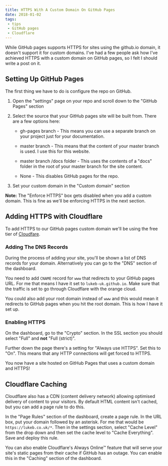 ```yaml
---
title: HTTPS With A Custom Domain On GitHub Pages
date: 2018-01-02
tags:
 - tips
 - GitHub pages
 - Cloudflare
---
```

While GitHub pages supports HTTPS for sites using the github.io domain, it doesn't support it for custom domains. I've had a few people ask how I've achieved HTTPS with a custom domain on GitHub pages, so I felt I should write a post on it.

<!-- more -->

## Setting Up GitHub Pages

The first thing we have to do is configure the repo on GitHub.

1. Open the "settings" page on your repo and scroll down to the "GitHub Pages" section

2. Select the source that your GitHub pages site will be built from. There are a few options here:
    - gh-pages branch - This means you can use a separate branch on your project just for your documentation.

    - master branch - This means that the content of your master branch is used. I use this for this website.

    - master branch /docs folder - This uses the contents of a "docs" folder in the root of your master branch for the site content.

    - None - This disables GitHub pages for the repo.

3. Set your custom domain in the "Custom domain" section

**Note:** The "Enforce HTTPS" box gets disabled when you add a custom domain. This is fine as we'll be enforcing HTTPS in the next section.

## Adding HTTPS with Cloudflare

To add HTTPS to our GitHub pages custom domain we'll be using the free tier of [Cloudfare](https://www.cloudflare.com).

### Adding The DNS Records

During the process of adding your site, you'll be shown a list of DNS records for your domain. Alternatively you can go to the "DNS" section of the dashboard.

You need to add `CNAME` record for `www` that redirects to your GitHub pages URL. For me that means I have it set to `lukeb-uk.github.io`. Make sure that the traffic is set to go through Cloudflare with the orange cloud.

You could also add your root domain instead of `www` and this would mean it redirects to GitHub pages when you hit the root domain. This is how I have it set up.

### Enabling HTTPS

On the dashboard, go to the "Crypto" section. In the SSL section you should select "Full" and **not** "Full (strict)".

Further down the page there's a setting for "Always use HTTPS". Set this to "On". This means that any HTTP connections will get forced to HTTPS.

You now have a site hosted on GitHub Pages that uses a custom domain and HTTPS!

## Cloudflare Caching

Cloudflare also has a CDN (content delivery network) allowing optimised delivery of content to your visitors. By default HTML content isn't cached, but you can add a page rule to do this.

In the "Page Rules" section of the dashboard, create a page rule. In the URL box, put your domain followed by an asterisk. For me that would be `https://lukeb.co.uk/*`. Then in the settings section, select "Cache Level" from the drop down and then set the cache level to "Cache Everything". Save and deploy this rule.

You can also enable Cloudflare's Always Online™ feature that will serve your site's static pages from their cache if GitHub has an outage. You can enable this in the "Caching" section of the dashboard.
